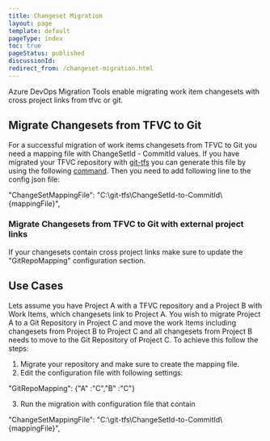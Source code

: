 ```yaml
---
title: Changeset Migration
layout: page
template: default
pageType: index
toc: true
pageStatus: published
discussionId: 
redirect_from: /changeset-migration.html
---
```


Azure DevOps Migration Tools enable migrating work item changesets with cross project links from tfvc or git.

## Migrate Changesets from TFVC to Git

For a successful migration of work items changesets from TFVC to Git you need a mapping file with ChangeSetId - CommitId values. If you 
have migrated your TFVC repository with [git-tfs](https://github.com/git-tfs/git-tfs) you can generate this file by using the following
[command](https://github.com/git-tfs/git-tfs/blob/master/doc/commands/exportmap.md). Then you need to add following line to the config json file:

"ChangeSetMappingFile": "C:\\git-tfs\\ChangeSetId-to-CommitId\\{mappingFile}",

### Migrate Changesets from TFVC to Git with external project links

If your changesets contain cross project links make sure to update the "GitRepoMapping" configuration section.

## Use Cases

Lets assume you have Project A with a TFVC repository and a Project B with Work Items, which changesets link to Project A. 
You wish to migrate Project A to a Git Repository in Project C and move the work Items including changesets from Project B to Project C and all
changesets from Project B needs to move to the Git Repository of Project C. To achieve this follow the steps:

1. Migrate your repository and make sure to create the mapping file. 
2. Edit the configuration file with following settings: 

"GitRepoMapping": {"A" :"C","B" :"C"}

3. Run the migration with configuration file that contain

"ChangeSetMappingFile": "C:\\git-tfs\\ChangeSetId-to-CommitId\\{mappingFile}",

